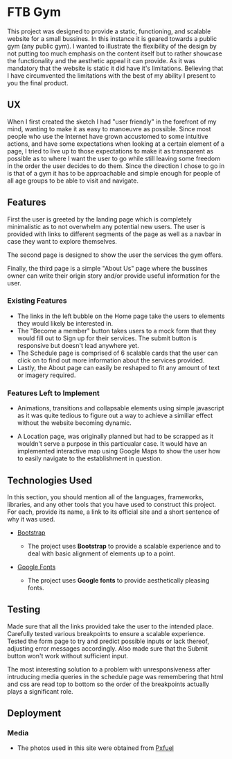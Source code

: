 # FTB Gym

This project was designed to provide a static, functioning, and scalable website for a small bussines. In this instance it is geared towards a public gym (any public gym). I wanted to illustrate the flexibility of the design by not putting too much emphasis on the content itself but to rather showcase the functionality and the aesthetic appeal it can provide. As it was mandatory that the website is static it did have it's limitations. Believing that I have circumvented the limitations with the best of my ability I present to you the final product.


## UX

When I first created the sketch I had "user friendly" in the forefront of my mind, wanting to make it as easy to manoeuvre as possible. Since most people who use the Internet have grown accustomed to some intuitive actions, and have some expectations when looking at a certain element of a page, I tried to live up to those expectations to make it as transparent as possible as to where I want the user to go while still leaving some freedom in the order the user decides to do them. Since the direction I chose to go in is that of a gym it has to be approachable and simple enough for people of all age groups to be able to visit and navigate.


## Features

First the user is greeted by the landing page which is completely minimalistic as to not overwhelm any potential new users. The user is provided with links to different segments of the page as well as a navbar in case they want to explore themselves.

The second page is designed to show the user the services the gym offers.

Finally, the third page is a simple "About Us" page where the bussines owner can write their origin story and/or provide useful information for the user.


### Existing Features

- The links in the left bubble on the Home page take the users to elements they would likely be interested in.
- The "Become a member" button takes users to a mock form that they would fill out to Sign up for their services. The submit button is responsive but doesn't lead anywhere yet.
- The Schedule page is comprised of 6 scalable cards that the user can click on to find out more information about the services provided.
- Lastly, the About page can easily be reshaped to fit any amount of text or imagery required.


### Features Left to Implement

- Animations, transitions and collapsable elements using simple javascript as it was quite tedious to figure out a way to achieve a simillar effect without the website becoming dynamic.

- A Location page, was originally planned but had to be scrapped as it wouldn't serve a purpose in this particualar case. It would have an implemented interactive map using Google Maps to show the user how to easily navigate to the establishment in question.

## Technologies Used

In this section, you should mention all of the languages, frameworks, libraries, and any other tools that you have used to construct this project. For each, provide its name, a link to its official site and a short sentence of why it was used.

- [Bootstrap](https://getbootstrap.com/)
    - The project uses **Bootstrap** to provide a scalable experience and to deal with basic alignment of elements up to a point.

- [Google Fonts](https://fonts.google.com/)
    - The project uses **Google fonts** to provide aesthetically pleasing fonts.


## Testing

Made sure that all the links provided take the user to the intended place.
Carefully tested various breakpoints to ensure a scalable experience.
Tested the form page to try and predict possible inputs or lack thereof, adjusting error messages accordingly.
Also made sure that the Submit button won't work without sufficient input.

The most interesting solution to a problem with unresponsiveness after intruducing media queries in the schedule page was remembering that html and css are read top to bottom so the order of the breakpoints actually plays a significant role.

## Deployment


### Media
- The photos used in this site were obtained from [Pxfuel](https://www.pxfuel.com/)
